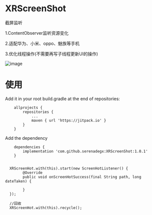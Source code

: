 # XRScreenShot
截屏监听

1.ContentObserver监听资源变化

2.适配华为、小米、oppo、魅族等手机

3.优化线程操作(不需要再写子线程更新UI的操作)

![image](https://github.com/serenadegx/XRWebview/blob/master/1545730427868.gif)

# 使用

Add it in your root build.gradle at the end of repositories:

	    allprojects {
		    repositories {
			    ...
			    maven { url 'https://jitpack.io' }
		    }
	    }

Add the dependency

	    dependencies {
	        implementation 'com.github.serenadegx:XRScreenShot:1.0.1'
	    }
      
      
      XRScreenHot.with(this).start(new ScreenHotListener() {
            @Override
            public void onScreenHotSuccess(final String path, long dateTaken) {
                
            }
      });
      
      //回收
      XRScreenHot.with(this).recycle();

